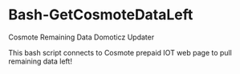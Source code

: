 # Bash-GetCosmoteDataLeft
Cosmote Remaining Data Domoticz Updater

This bash script connects to Cosmote prepaid IOT web page to pull remaining data left!
